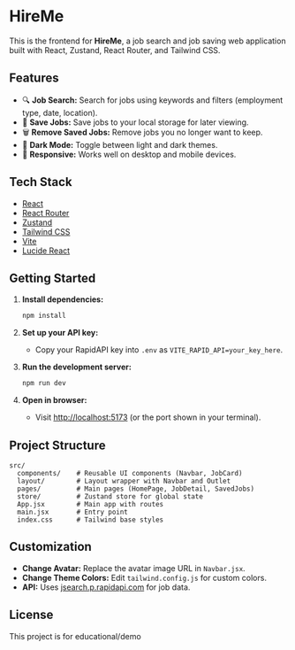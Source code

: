# HireMe

This is the frontend for **HireMe**, a job search and job saving web application built with React, Zustand, React Router, and Tailwind CSS.

## Features

- 🔍 **Job Search:** Search for jobs using keywords and filters (employment type, date, location).
- 💾 **Save Jobs:** Save jobs to your local storage for later viewing.
- 🗑️ **Remove Saved Jobs:** Remove jobs you no longer want to keep.
- 🌙 **Dark Mode:** Toggle between light and dark themes.
- 📱 **Responsive:** Works well on desktop and mobile devices.

## Tech Stack

- [React](https://react.dev/)
- [React Router](https://reactrouter.com/)
- [Zustand](https://zustand-demo.pmnd.rs/)
- [Tailwind CSS](https://tailwindcss.com/)
- [Vite](https://vitejs.dev/)
- [Lucide React](https://lucide.dev/)

## Getting Started

1. **Install dependencies:**
   ```bash
   npm install
   ```

2. **Set up your API key:**
   - Copy your RapidAPI key into `.env` as `VITE_RAPID_API=your_key_here`.

3. **Run the development server:**
   ```bash
   npm run dev
   ```

4. **Open in browser:**
   - Visit [http://localhost:5173](http://localhost:5173) (or the port shown in your terminal).

## Project Structure

```
src/
  components/    # Reusable UI components (Navbar, JobCard)
  layout/        # Layout wrapper with Navbar and Outlet
  pages/         # Main pages (HomePage, JobDetail, SavedJobs)
  store/         # Zustand store for global state
  App.jsx        # Main app with routes
  main.jsx       # Entry point
  index.css      # Tailwind base styles
```

## Customization

- **Change Avatar:** Replace the avatar image URL in `Navbar.jsx`.
- **Change Theme Colors:** Edit `tailwind.config.js` for custom colors.
- **API:** Uses [jsearch.p.rapidapi.com](https://rapidapi.com/letscrape-6bRBa3QguO5/api/jsearch/) for job data.

## License

This project is for educational/demo
